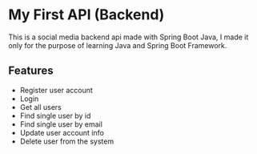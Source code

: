 # My First API (Backend)
This is a social media backend api made with Spring Boot Java, I made it only for the purpose of learning Java and Spring Boot Framework.
## Features
- Register user account
- Login
- Get all users
- Find single user by id
- Find single user by email
- Update user account info
- Delete user from the system